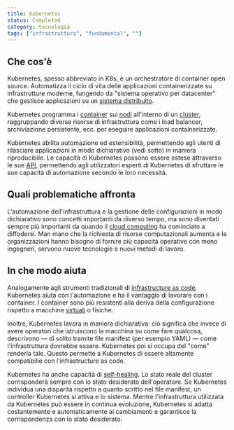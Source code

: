 ```yaml
---
title: Kubernetes
status: Completed
category: tecnologia
tags: ["infrastruttura", "fundamental", ""]
---
```


## Che cos'è

Kubernetes, spesso abbreviato in K8s, è un orchestratore di container open source.
Automatizza il ciclo di vita delle applicazioni containerizzate su infrastrutture moderne, fungendo da "sistema operativo per datacenter" che gestisce applicazioni su un [sistema distribuito](/it/distributed-systems/).

Kubernetes programma i [container](/it/container/) sui [nodi](/it/nodes/) all'interno di un [cluster](/it/cluster/), raggruppando diverse risorse di infrastruttura come i load balancer, archiviazione persistente, ecc. per eseguire applicazioni containerizzate.

Kubernetes abilita automazione ed estensibilità, permettendo agli utenti di rilasciare applicazioni in modo dichiarativo (vedi sotto) in maniera riproducibile.
Le capacità di Kubernetes possono essere estese attraverso le sue [API](/it/application-programming-interface/), permettendo agli utilizzatori esperti di Kubernetes di sfruttare le sue capacità di automazione secondo le loro necessità.

## Quali problematiche affronta

L'automazione dell'infrastruttura e la gestione delle configurazioni in modo dichiarativo sono concetti importanti da diverso tempo, ma sono diventati sempre più importanti da quando il [cloud computing](/it/cloud-computing/) ha cominciato a diffodersi.
Man mano che la richiesta di risorse computazionali aumenta e le organizzazioni hanno bisogno di fornire più capacità operative con meno ingegneri, servono nuove tecnologie e nuovi metodi di lavoro.

## In che modo aiuta

Analogamente agli strumenti tradizionali di [infrastructure as code](/it/infrastructure-as-code/), Kubernetes aiuta con l'automazione e ha il vantaggio di lavorare con i container.
I container sono più resistenti alla deriva della configurazione rispetto a macchine [virtuali](/it/virtual-machine/) o fisiche.

Inoltre, Kubernetes lavora in maniera dichiarativa: ciò significa che invece di avere operatori che istruiscono la macchina su come fare qualcosa, descrivono — di solito tramite file manifest (per esempio YAML) — come l'infrastruttura dovrebbe essere.
Kubernetes poi si occupa del "come" renderla tale.
Questo permette a Kubernetes di essere altamente compatibilie con l'infrastructure as code.

Kubernetes ha anche capacità di [self-healing](/it/self-healing/).
Lo stato reale del cluster corrisponderà sempre con lo stato desiderato dell'operatore.
Se Kubernetes individua una disparità rispetto a quanto scritto nel file manifest, un controller Kubernetes si attiva e lo sistema.
Mentre l'infrastruttura utilizzata da Kubernetes può essere in continua evoluzione, Kubernetes si adatta costantemente e automaticamente ai cambiamenti e garantisce la corrispondenza con lo stato desiderato.

